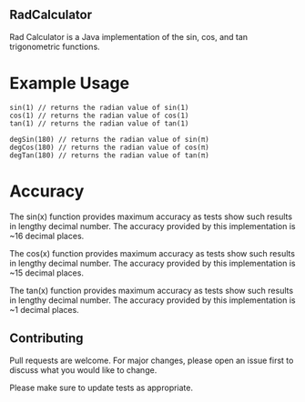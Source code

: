 ## RadCalculator

Rad Calculator is a Java implementation of the sin, cos, and tan trigonometric functions.

# Example Usage

``` 
sin(1) // returns the radian value of sin(1)
cos(1) // returns the radian value of cos(1)
tan(1) // returns the radian value of tan(1)

degSin(180) // returns the radian value of sin(π)
degCos(180) // returns the radian value of cos(π)
degTan(180) // returns the radian value of tan(π)
```

# Accuracy

The sin(x) function provides maximum accuracy as tests show such results in lengthy decimal number.
The accuracy provided by this implementation is ~16 decimal places.

The cos(x) function provides maximum accuracy as tests show such results in lengthy decimal number.
The accuracy provided by this implementation is ~15 decimal places.

The tan(x) function provides maximum accuracy as tests show such results in lengthy decimal number.
The accuracy provided by this implementation is ~1 decimal places.

## Contributing

Pull requests are welcome. For major changes, please open an issue first to discuss what you would like to change.

Please make sure to update tests as appropriate.
